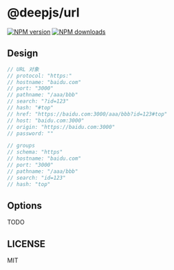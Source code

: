 # @deepjs/url

[![NPM version](https://img.shields.io/npm/v/@deepjs/url.svg?style=flat)](https://npmjs.com/package/@deepjs/url)
[![NPM downloads](http://img.shields.io/npm/dm/@deepjs/url.svg?style=flat)](https://npmjs.com/package/@deepjs/url)

## Design

```js
// URL 对象
// protocol: "https:"
// hostname: "baidu.com"
// port: "3000"
// pathname: "/aaa/bbb"
// search: "?id=123"
// hash: "#top"
// href: "https://baidu.com:3000/aaa/bbb?id=123#top"
// host: "baidu.com:3000"
// origin: "https://baidu.com:3000"
// password: ""

// groups
// schema: "https"
// hostname: "baidu.com"
// port: "3000"
// pathname: "/aaa/bbb"
// search: "id=123"
// hash: "top"

```

## Options

TODO

## LICENSE

MIT
